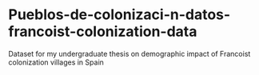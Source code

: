 # Pueblos-de-colonizaci-n-datos-francoist-colonization-data
Dataset for my undergraduate thesis on demographic impact of Francoist colonization villages in Spain
